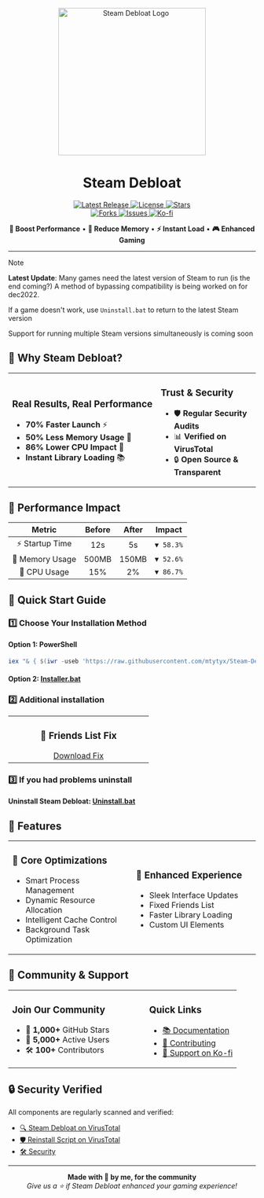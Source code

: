 <p align="center">
  <img src="https://raw.githubusercontent.com/mtytyx/Steam-Debloat/main/assets/logo.png" alt="Steam Debloat Logo" width="300"/>
</p>

<h1 align="center">Steam Debloat</h1>

<p align="center">
  <a href="https://github.com/mtytyx/Steam-Debloat/releases/latest">
    <img src="https://img.shields.io/github/v/release/mtytyx/Steam-Debloat?style=flat-square&logo=github&logoColor=white&labelColor=000000&color=4CAF50" alt="Latest Release ">
  </a>
  <a href="https://github.com/mtytyx/Steam-Debloat/blob/main/LICENSE">
    <img src="https://img.shields.io/github/license/mtytyx/Steam-Debloat?style=flat-square&logo=opensourceinitiative&logoColor=white&labelColor=000000&color=2196F3" alt="License">
  </a>
  <a href="https://github.com/mtytyx/Steam-Debloat/stargazers">
    <img src="https://img.shields.io/github/stars/mtytyx/Steam-Debloat?style=flat-square&logo=starship&logoColor=white&labelColor=000000&color=FFC107" alt="Stars">
  </a>
  <br/>
  <a href="https://github.com/mtytyx/Steam-Debloat/network/members">
    <img src="https://img.shields.io/github/forks/mtytyx/Steam-Debloat?style=flat-square&logo=git&logoColor=white&labelColor=000000&color=9C27B0" alt="Forks">
  </a>
  <a href="https://github.com/mtytyx/Steam-Debloat/issues">
    <img src="https://img.shields.io/github/issues/mtytyx/Steam-Debloat?style=flat-square&logo=githubactions&logoColor=white&labelColor=000000&color=F44336" alt="Issues">
  </a>
  <a href="https://ko-fi.com/l1lkid">
    <img src="https://img.shields.io/badge/support-Ko--fi-FF5E5B?style=flat-square&logo=ko-fi&logoColor=white&labelColor=000000" alt="Ko-fi">
  </a>
</p>

<p align="center">
  <b>🚀 Boost Performance</b> • <b>💾 Reduce Memory</b> • <b>⚡ Instant Load</b> • <b>🎮 Enhanced Gaming</b>
</p>

---

> [!NOTE]
> **Latest Update**: Many games need the latest version of Steam to run (is the end coming?) A method of bypassing compatibility is being worked on for dec2022.
>
> If a game doesn't work, use `Uninstall.bat` to return to the latest Steam version
>
> Support for running multiple Steam versions simultaneously is coming soon


## 🌟 Why Steam Debloat?

<table>
<tr>
<td width="60%">

### Real Results, Real Performance

- **70% Faster Launch** ⚡
- **50% Less Memory Usage** 💾
- **86% Lower CPU Impact** 🔄
- **Instant Library Loading** 📚

</td>
<td width="40%">

### Trust & Security

- 🛡️ **Regular Security Audits**
- 📊 **Verified on VirusTotal**
- 🔒 **Open Source & Transparent**

</td>
</tr>
</table>

## 🎯 Performance Impact

| Metric | Before | After | Impact |
|:------:|:------:|:-----:|:------:|
| ⚡ Startup Time | 12s | 5s | `▼ 58.3%` |
| 💾 Memory Usage | 500MB | 150MB | `▼ 52.6%` |
| 🔄 CPU Usage | 15% | 2% | `▼ 86.7%` |

## 🚀 Quick Start Guide

### 1️⃣ Choose Your Installation Method

#### Option 1: PowerShell
```powershell
iex "& { $(iwr -useb 'https://raw.githubusercontent.com/mtytyx/Steam-Debloat/main/script/app.ps1') }"
```

#### Option 2: [Installer.bat](https://github.com/mtytyx/Steam-Debloat/releases/download/v1.0.091/Installer.bat)

### 2️⃣ Additional installation

<table>
<tr>
<td width="60%" align="center">
<h3>👥 Friends List Fix</h3>
<a href="https://github.com/TiberiumFusion/FixedSteamFriendsUI/releases">Download Fix</a>
</tr>
</table>

### 3️⃣ If you had problems uninstall

####  Uninstall Steam Debloat: [Uninstall.bat](https://github.com/mtytyx/Steam-Debloat/releases/download/v1.0.091/Uninstall.bat)

## 💎 Features

<table>
<tr>
<td width="50%">

### 🔧 Core Optimizations
- Smart Process Management
- Dynamic Resource Allocation
- Intelligent Cache Control
- Background Task Optimization

</td>
<td width="50%">

### 🎨 Enhanced Experience
- Sleek Interface Updates
- Fixed Friends List
- Faster Library Loading
- Custom UI Elements

</td>
</tr>
</table>

## 🤝 Community & Support

<table>
<tr>
<td width="60%">

### Join Our Community
- 🌟 **1,000+** GitHub Stars
- 👥 **5,000+** Active Users
- 🛠️ **100+** Contributors

</td>
<td width="80%">

### Quick Links
- [📚 Documentation](https://github.com/mtytyx/Steam-Debloat/blob/main/assets/wiki.md)
- [🔧 Contributing](https://github.com/mtytyx/Steam-Debloat/assets/CONTRIBUTING.md)
- [💖 Support on Ko-fi](https://ko-fi.com/l1lkid)

</td>
</tr>
</table>

## 🔒 Security Verified

All components are regularly scanned and verified:
- [🔍 Steam Debloat on VirusTotal](https://www.virustotal.com/gui/file/dc17c9ec9510b9e0d741d9dd0ebb8af5ba80412cae14fd38545f44fe9ce10add)
- [🛡️ Reinstall Script on VirusTotal](https://www.virustotal.com/gui/file/1fd1e16a6cc9540b4ba05f54cb9d455ba43b16ea4cdacc25eaac6e410c8479a8)
- [🛠️ Security](https://github.com/mtytyx/Steam-Debloat/blob/main/SECURITY.md)


---

<p align="center">
<b>Made with 💖 by me, for the community</b><br>
<i>Give us a ⭐ if Steam Debloat enhanced your gaming experience!</i>
</p>
